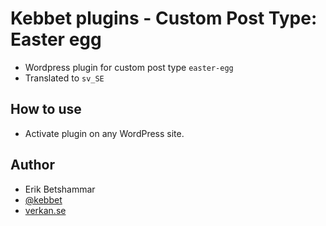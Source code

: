 # Kebbet plugins - Custom Post Type: Easter egg
- Wordpress plugin for custom post type `easter-egg`
- Translated to `sv_SE`

## How to use
- Activate plugin on any WordPress site.

## Author
- Erik Betshammar
- [@kebbet](https://github.com/kebbet)
- [verkan.se](https://verkan.se)